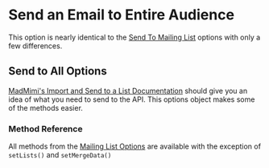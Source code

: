 # Send an Email to Entire Audience

This option is nearly identical to the [Send To Mailing List](mailing-list.md) options with only a few differences.

## Send to All Options

[MadMimi's Import and Send to a List Documentation](https://madmimi.com/developer/mailer/send_to_all) should give you an idea
of what you need to send to the API.  This options object makes some of the methods easier.

### Method Reference

All methods from the [Mailing List Options](mailing-list.md) are available with the exception of `setLists()` and `setMergeData()`
